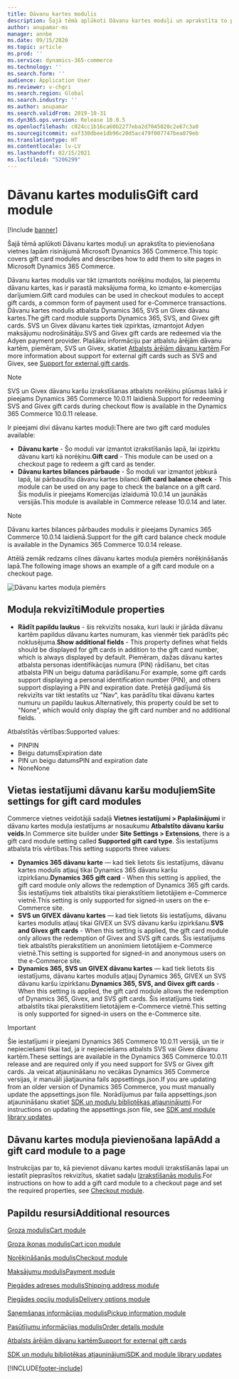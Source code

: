```yaml
---
title: Dāvanu kartes modulis
description: Šajā tēmā aplūkoti Dāvanu kartes moduļi un aprakstīta to pievienošana vietnes lapām risinājumā Microsoft Dynamics 365 Commerce.
author: anupamar-ms
manager: annbe
ms.date: 09/15/2020
ms.topic: article
ms.prod: ''
ms.service: dynamics-365-commerce
ms.technology: ''
ms.search.form: ''
audience: Application User
ms.reviewer: v-chgri
ms.search.region: Global
ms.search.industry: ''
ms.author: anupamar
ms.search.validFrom: 2019-10-31
ms.dyn365.ops.version: Release 10.0.5
ms.openlocfilehash: c024cc1b16ca60b2277eba2d7045020c2e67c3a0
ms.sourcegitcommit: eaf330dbee1db96c20d5ac479f007747bea079eb
ms.translationtype: HT
ms.contentlocale: lv-LV
ms.lasthandoff: 02/15/2021
ms.locfileid: "5206299"
---
```

# <a name="gift-card-module"></a><span data-ttu-id="6278c-103">Dāvanu kartes modulis</span><span class="sxs-lookup"><span data-stu-id="6278c-103">Gift card module</span></span>

[!include [banner](includes/banner.md)]

<span data-ttu-id="6278c-104">Šajā tēmā aplūkoti Dāvanu kartes moduļi un aprakstīta to pievienošana vietnes lapām risinājumā Microsoft Dynamics 365 Commerce.</span><span class="sxs-lookup"><span data-stu-id="6278c-104">This topic covers gift card modules and describes how to add them to site pages in Microsoft Dynamics 365 Commerce.</span></span>

<span data-ttu-id="6278c-105">Dāvanu kartes modulis var tikt izmantots norēķinu moduļos, lai pieņemtu dāvanu kartes, kas ir parastā maksājuma forma, ko izmanto e-komercijas darījumiem.</span><span class="sxs-lookup"><span data-stu-id="6278c-105">Gift card modules can be used in checkout modules to accept gift cards, a common form of payment used for e-Commerce transactions.</span></span> <span data-ttu-id="6278c-106">Dāvanu kartes modulis atbalsta Dynamics 365, SVS un Givex dāvanu kartes.</span><span class="sxs-lookup"><span data-stu-id="6278c-106">The gift card module supports Dynamics 365, SVS, and Givex gift cards.</span></span> <span data-ttu-id="6278c-107">SVS un Givex dāvanu kartes tiek izpirktas, izmantojot Adyen maksājumu nodrošinātāju.</span><span class="sxs-lookup"><span data-stu-id="6278c-107">SVS and Givex gift cards are redeemed via the Adyen payment provider.</span></span> <span data-ttu-id="6278c-108">Plašāku informāciju par atbalstu ārējām dāvanu kartēm, piemēram, SVS un Givex, skatiet [Atbalsts ārējām dāvanu kartēm](./dev-itpro/gift-card.md).</span><span class="sxs-lookup"><span data-stu-id="6278c-108">For more information about support for external gift cards such as SVS and Givex, see [Support for external gift cards](./dev-itpro/gift-card.md).</span></span>

> [!NOTE]
> <span data-ttu-id="6278c-109">SVS un Givex dāvanu karšu izrakstīšanas atbalsts norēķinu plūsmas laikā ir pieejams Dynamics 365 Commerce 10.0.11 laidienā.</span><span class="sxs-lookup"><span data-stu-id="6278c-109">Support for redeeming SVS and Givex gift cards during checkout flow is available in the Dynamics 365 Commerce 10.0.11 release.</span></span> 

<span data-ttu-id="6278c-110">Ir pieejami divi dāvanu kartes moduļi:</span><span class="sxs-lookup"><span data-stu-id="6278c-110">There are two gift card modules available:</span></span>

- <span data-ttu-id="6278c-111">**Dāvanu karte** - Šo moduli var izmantot izrakstīšanās lapā, lai izpirktu dāvanu karti kā norēķinu.</span><span class="sxs-lookup"><span data-stu-id="6278c-111">**Gift card** - This module can be used on a checkout page to redeem a gift card as tender.</span></span> 
- <span data-ttu-id="6278c-112">**Dāvanu kartes bilances pārbaude** - Šo moduli var izmantot jebkurā lapā, lai pārbaudītu dāvanu kartes bilanci.</span><span class="sxs-lookup"><span data-stu-id="6278c-112">**Gift card balance check** - This module can be used on any page to check the balance on a gift card.</span></span> <span data-ttu-id="6278c-113">Šis modulis ir pieejams Komercijas izlaidumā 10.0.14 un jaunākās versijās.</span><span class="sxs-lookup"><span data-stu-id="6278c-113">This module is available in Commerce release 10.0.14 and later.</span></span>

> [!NOTE]
> <span data-ttu-id="6278c-114">Dāvanu kartes bilances pārbaudes modulis ir pieejams Dynamics 365 Commerce 10.0.14 laidienā.</span><span class="sxs-lookup"><span data-stu-id="6278c-114">Support for the gift card balance check module is available in the Dynamics 365 Commerce 10.0.14 release.</span></span>

<span data-ttu-id="6278c-115">Attēlā zemāk redzams cilnes dāvanu kartes moduļa piemērs norēķināšanās lapā.</span><span class="sxs-lookup"><span data-stu-id="6278c-115">The following image shows an example of a gift card module on a checkout page.</span></span>

![Dāvanu kartes moduļa piemērs](./media/ecommerce-giftcard.PNG)

## <a name="module-properties"></a><span data-ttu-id="6278c-117">Moduļa rekvizīti</span><span class="sxs-lookup"><span data-stu-id="6278c-117">Module properties</span></span>

- <span data-ttu-id="6278c-118">**Rādīt papildu laukus** - šis rekvizīts nosaka, kuri lauki ir jārāda dāvanu kartēm papildus dāvanu kartes numuram, kas vienmēr tiek parādīts pēc noklusējuma.</span><span class="sxs-lookup"><span data-stu-id="6278c-118">**Show additional fields** - This property defines what fields should be displayed for gift cards in addition to the gift card number, which is always displayed by default.</span></span> <span data-ttu-id="6278c-119">Piemēram, dažas dāvanu kartes atbalsta personas identifikācijas numura (PIN) rādīšanu, bet citas atbalsta PIN un beigu datuma parādīšanu.</span><span class="sxs-lookup"><span data-stu-id="6278c-119">For example, some gift cards support displaying a personal identification number (PIN), and others support displaying a PIN and expiration date.</span></span> <span data-ttu-id="6278c-120">Pretējā gadījumā šis rekvizīts var tikt iestatīts uz "Nav", kas parādītu tikai dāvanu kartes numuru un papildu laukus.</span><span class="sxs-lookup"><span data-stu-id="6278c-120">Alternatively, this property could be set to "None", which would only display the gift card number and no additional fields.</span></span>

<span data-ttu-id="6278c-121">Atbalstītās vērtības:</span><span class="sxs-lookup"><span data-stu-id="6278c-121">Supported values:</span></span>
-   <span data-ttu-id="6278c-122">PIN</span><span class="sxs-lookup"><span data-stu-id="6278c-122">PIN</span></span>
-   <span data-ttu-id="6278c-123">Beigu datums</span><span class="sxs-lookup"><span data-stu-id="6278c-123">Expiration date</span></span>
-   <span data-ttu-id="6278c-124">PIN un beigu datums</span><span class="sxs-lookup"><span data-stu-id="6278c-124">PIN and expiration date</span></span> 
-   <span data-ttu-id="6278c-125">None</span><span class="sxs-lookup"><span data-stu-id="6278c-125">None</span></span>

## <a name="site-settings-for-gift-card-modules"></a><span data-ttu-id="6278c-126">Vietas iestatījumi dāvanu karšu moduļiem</span><span class="sxs-lookup"><span data-stu-id="6278c-126">Site settings for gift card modules</span></span>

<span data-ttu-id="6278c-127">Commerce vietnes veidotājā sadaļā **Vietnes iestatījumi \> Paplašinājumi** ir dāvanu kartes moduļa iestatījums ar nosaukumu **Atbalstīto dāvanu karšu veids**.</span><span class="sxs-lookup"><span data-stu-id="6278c-127">In Commerce site builder under **Site Settings \> Extensions**, there is a gift card module setting called **Supported gift card type**.</span></span> <span data-ttu-id="6278c-128">Šis iestatījums atbalsta trīs vērtības:</span><span class="sxs-lookup"><span data-stu-id="6278c-128">This setting supports three values:</span></span>
- <span data-ttu-id="6278c-129">**Dynamics 365 dāvanu karte** — kad tiek lietots šis iestatījums, dāvanu kartes modulis atļauj tikai Dynamics 365 dāvanu karšu izpirkšanu.</span><span class="sxs-lookup"><span data-stu-id="6278c-129">**Dynamics 365 gift card** - When this setting is applied, the gift card module only allows the redemption of Dynamics 365 gift cards.</span></span> <span data-ttu-id="6278c-130">Šis iestatījums tiek atbalstīts tikai pierakstītiem lietotājiem e-Commerce vietnē.</span><span class="sxs-lookup"><span data-stu-id="6278c-130">This setting is only supported for signed-in users on the e-Commerce site.</span></span>
- <span data-ttu-id="6278c-131">**SVS un GIVEX dāvanu kartes** — kad tiek lietots šis iestatījums, dāvanu kartes modulis atļauj tikai GIVEX un SVS dāvanu karšu izpirkšanu.</span><span class="sxs-lookup"><span data-stu-id="6278c-131">**SVS and Givex gift cards** - When this setting is applied, the gift card module only allows the redemption of Givex and SVS gift cards.</span></span> <span data-ttu-id="6278c-132">Šis iestatījums tiek atbalstīts pierakstītiem un anonīmiem lietotājiem e-Commerce vietnē.</span><span class="sxs-lookup"><span data-stu-id="6278c-132">This setting is supported for signed-in and anonymous users on the e-Commerce site.</span></span>
- <span data-ttu-id="6278c-133">**Dynamics 365, SVS un GIVEX dāvanu kartes** — kad tiek lietots šis iestatījums, dāvanu kartes modulis atļauj Dynamics 365, GIVEX un SVS dāvanu karšu izpirkšanu.</span><span class="sxs-lookup"><span data-stu-id="6278c-133">**Dynamics 365, SVS, and Givex gift cards** - When this setting is applied, the gift card module allows the redemption of Dynamics 365, Givex, and SVS gift cards.</span></span> <span data-ttu-id="6278c-134">Šis iestatījums tiek atbalstīts tikai pierakstītiem lietotājiem e-Commerce vietnē.</span><span class="sxs-lookup"><span data-stu-id="6278c-134">This setting is only supported for signed-in users on the e-Commerce site.</span></span>

> [!IMPORTANT]
> <span data-ttu-id="6278c-135">Šie iestatījumi ir pieejami Dynamics 365 Commerce 10.0.11 versijā, un tie ir nepieciešami tikai tad, ja ir nepieciešams atbalsts SVS vai Givex dāvanu kartēm.</span><span class="sxs-lookup"><span data-stu-id="6278c-135">These settings are available in the Dynamics 365 Commerce 10.0.11 release and are required only if you need support for SVS or Givex gift cards.</span></span> <span data-ttu-id="6278c-136">Ja veicat atjaunināšanu no vecākas Dynamics 365 Commerce versijas, ir manuāli jāatjaunina fails appsettings.json.</span><span class="sxs-lookup"><span data-stu-id="6278c-136">If you are updating from an older version of Dynamics 365 Commerce, you must manually update the appsettings.json file.</span></span> <span data-ttu-id="6278c-137">Norādījumus par faila appsettings.json atjaunināšanu skatiet [SDK un moduļu bibliotēkas atjauninājumi](e-commerce-extensibility/sdk-updates.md#update-the-appsettingsjson-file).</span><span class="sxs-lookup"><span data-stu-id="6278c-137">For instructions on updating the appsettings.json file, see [SDK and module library updates](e-commerce-extensibility/sdk-updates.md#update-the-appsettingsjson-file).</span></span> 

## <a name="add-a-gift-card-module-to-a-page"></a><span data-ttu-id="6278c-138">Dāvanu kartes moduļa pievienošana lapā</span><span class="sxs-lookup"><span data-stu-id="6278c-138">Add a gift card module to a page</span></span>

<span data-ttu-id="6278c-139">Instrukcijas par to, kā pievienot dāvanu kartes moduli izrakstīšanās lapai un iestatīt pieprasītos rekvizītus, skatiet sadaļu [Izrakstīšanās modulis](add-checkout-module.md).</span><span class="sxs-lookup"><span data-stu-id="6278c-139">For instructions on how to add a gift card module to a checkout page and set the required properties, see [Checkout module](add-checkout-module.md).</span></span>

## <a name="additional-resources"></a><span data-ttu-id="6278c-140">Papildu resursi</span><span class="sxs-lookup"><span data-stu-id="6278c-140">Additional resources</span></span>

[<span data-ttu-id="6278c-141">Groza modulis</span><span class="sxs-lookup"><span data-stu-id="6278c-141">Cart module</span></span>](add-cart-module.md)

[<span data-ttu-id="6278c-142">Groza ikonas modulis</span><span class="sxs-lookup"><span data-stu-id="6278c-142">Cart icon module</span></span>](cart-icon-module.md)

[<span data-ttu-id="6278c-143">Norēķināšanās modulis</span><span class="sxs-lookup"><span data-stu-id="6278c-143">Checkout module</span></span>](add-checkout-module.md)

[<span data-ttu-id="6278c-144">Maksājumu modulis</span><span class="sxs-lookup"><span data-stu-id="6278c-144">Payment module</span></span>](payment-module.md)

[<span data-ttu-id="6278c-145">Piegādes adreses modulis</span><span class="sxs-lookup"><span data-stu-id="6278c-145">Shipping address module</span></span>](ship-address-module.md)

[<span data-ttu-id="6278c-146">Piegādes opciju modulis</span><span class="sxs-lookup"><span data-stu-id="6278c-146">Delivery options module</span></span>](delivery-options-module.md)

[<span data-ttu-id="6278c-147">Saņemšanas informācijas modulis</span><span class="sxs-lookup"><span data-stu-id="6278c-147">Pickup information module</span></span>](pickup-info-module.md)

[<span data-ttu-id="6278c-148">Pasūtījumu informācijas modulis</span><span class="sxs-lookup"><span data-stu-id="6278c-148">Order details module</span></span>](order-confirmation-module.md)

[<span data-ttu-id="6278c-149">Atbalsts ārējām dāvanu kartēm</span><span class="sxs-lookup"><span data-stu-id="6278c-149">Support for external gift cards</span></span>](./dev-itpro/gift-card.md)

[<span data-ttu-id="6278c-150">SDK un moduļu bibliotēkas atjauninājumi</span><span class="sxs-lookup"><span data-stu-id="6278c-150">SDK and module library updates</span></span>](e-commerce-extensibility/sdk-updates.md)


[!INCLUDE[footer-include](../includes/footer-banner.md)]